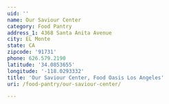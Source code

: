 ```yaml
---
uid: ''
name: Our Saviour Center
category: Food Pantry
address_1: 4368 Santa Anita Avenue
city: EL Monte
state: CA
zipcode: '91731'
phone: 626.579.2190
latitude: '34.0853655'
longitude: '-118.0293332'
title: 'Our Saviour Center, Food Oasis Los Angeles'
uri: /food-pantry/our-saviour-center/

---
```

